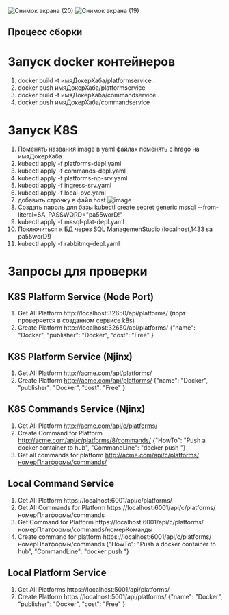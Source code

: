 ![Снимок экрана (20)](https://user-images.githubusercontent.com/87278338/181697753-aea360f4-a7b5-4202-a5fb-152ae67d4a17.png)
![Снимок экрана (19)](https://user-images.githubusercontent.com/87278338/181697771-f6794561-4207-48be-bfd9-80c99bf27679.png)

## Процесс сборки

# Запуск docker контейнеров
1. docker build -t имяДокерХаба/platformservice .
2. docker push имяДокерХаба/platformservice
3. docker build -t имяДокерХаба/commandservice .
4. docker push имяДокерХаба/commandservice

# Запуск K8S
1. Поменять названия image в yaml файлах поменять с hrago на имяДокерХаба
2. kubectl apply -f platforms-depl.yaml
3. kubectl apply -f commands-depl.yaml
4. kubectl apply -f platforms-np-srv.yaml
5. kubectl apply -f ingress-srv.yaml
6. kubectl apply -f local-pvc.yaml
7. добавить строчку в файл host ![image](https://user-images.githubusercontent.com/87278338/182035247-aca99d7e-85c7-414c-8fa3-24a75a6a8cfc.png)
8. Создать пароль для базы kubectl create secret generic mssql --from-literal=SA_PASSWORD="pa55worD!"
9. kubectl apply -f mssql-plat-depl.yaml
10. Поключиться к БД через SQL ManagemenStudio (localhost,1433 sa pa55worD!)
11. kubectl apply -f rabbitmq-depl.yaml

# Запросы для проверки
## K8S Platform Service (Node Port)
1. Get All Platform http://localhost:32650/api/platforms/ (порт проверяется в созданном сервисе k8s)
2. Create Platform http://localhost:32650/api/platforms/ {"name": "Docker", "publisher": "Docker", "cost": "Free" }
## K8S Platform Service (Njinx)
1. Get All Platform http://acme.com/api/platforms/
2. Create Platform http://acme.com/api/platforms/ {"name": "Docker", "publisher": "Docker", "cost": "Free" }
## K8S Commands Service (Njinx)
1. Get All Platform http://acme.com/api/c/platforms/
2. Create Command for Platform http://acme.com/api/c/platforms/8/commands/ {"HowTo": "Push a docker container to hub", "CommandLine": "docker push <name of container>"}
3. Get all commands for platform http://acme.com/api/c/platforms/номерПлатформы/commands/
## Local Command Service
1. Get All Platform https://localhost:6001/api/c/platforms/
2. Get All Commands for Platform https://localhost:6001/api/c/platforms/номерПлатформы/commands
3. Get Command for Platform https://localhost:6001/api/c/platforms/номерПлатформы/commands/номерКоманды
4. Create command for platform https://localhost:6001/api/c/platforms/номерПлатформы/commands {"HowTo": "Push a docker container to hub", "CommandLine": "docker push <name of container>"}
## Local Platform Service
1. Get All Platforms https://localhost:5001/api/platforms/
2. Create Platform https://localhost:5001/api/platforms/  {"name": "Docker", "publisher": "Docker", "cost": "Free" }
